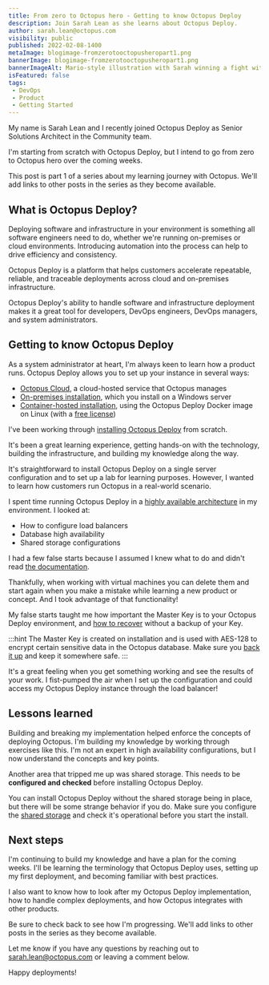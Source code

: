 ```yaml
---
title: From zero to Octopus hero - Getting to know Octopus Deploy
description: Join Sarah Lean as she learns about Octopus Deploy.
author: sarah.lean@octopus.com
visibility: public
published: 2022-02-08-1400
metaImage: blogimage-fromzerotooctopusheropart1.png
bannerImage: blogimage-fromzerotooctopusheropart1.png
bannerImageAlt: Mario-style illustration with Sarah winning a fight with a creature over shark infested waters.
isFeatured: false
tags:
 - DevOps
 - Product
 - Getting Started
---
```


My name is Sarah Lean and I recently joined Octopus Deploy as Senior Solutions Architect in the Community team. 

I'm starting from scratch with Octopus Deploy, but I intend to go from zero to Octopus hero over the coming weeks.

This post is part 1 of a series about my learning journey with Octopus. We'll add links to other posts in the series as they become available.

## What is Octopus Deploy?

Deploying software and infrastructure in your environment is something all software engineers need to do, whether we're running on-premises or cloud environments. Introducing automation into the process can help to drive efficiency and consistency. 

Octopus Deploy is a platform that helps customers accelerate repeatable, reliable, and traceable deployments across cloud and on-premises infrastructure. 

Octopus Deploy's ability to handle software and infrastructure deployment makes it a great tool for developers, DevOps engineers, DevOps managers, and system administrators.

## Getting to know Octopus Deploy

As a system administrator at heart, I'm always keen to learn how a product runs. Octopus Deploy allows you to set up your instance in several ways:

- [Octopus Cloud](https://octopus.com/start/cloud), a cloud-hosted service that Octopus manages 
- [On-premises installation](https://octopus.com/start/server-trial), which you install on a Windows server 
- [Container-hosted installation](https://octopus.com/blog/introducing-linux-docker-image), using the Octopus Deploy Docker image on Linux (with a [free license](https://octopus.com/start/server-trial))
 
I've been working through [installing Octopus Deploy](https://octopus.com/docs/installation) from scratch. 

It's been a great learning experience, getting hands-on with the technology, building the infrastructure, and building my knowledge along the way. 

It's straightforward to install Octopus Deploy on a single server configuration and to set up a lab for learning purposes.  However, I wanted to learn how customers run Octopus in a real-world scenario. 

I spent time running Octopus Deploy in a [highly available architecture](https://octopus.com/docs/administration/high-availability) in my environment. I looked at:

- How to configure load balancers
- Database high availability
- Shared storage configurations

I had a few false starts because I assumed I knew what to do and didn't read [the documentation](https://octopus.com/docs/administration/high-availability).

Thankfully, when working with virtual machines you can delete them and start again when you make a mistake while learning a new product or concept. And I took advantage of that functionality!

My false starts taught me how important the Master Key is to your Octopus Deploy environment, and [how to recover](https://octopus.com/docs/administration/managing-infrastructure/lost-master-key) without a backup of your Key.

:::hint
The Master Key is created on installation and is used with AES-128 to encrypt certain sensitive data in the Octopus database. Make sure you [back it up](https://octopus.com/docs/octopus-rest-api/octopus.server.exe-command-line/show-master-key) and keep it somewhere safe. 
:::

It's a great feeling when you get something working and see the results of your work. I fist-pumped the air when I set up the configuration and could access my Octopus Deploy instance through the load balancer!

## Lessons learned

Building and breaking my implementation helped enforce the concepts of deploying Octopus. I'm building my knowledge by working through exercises like this.  I'm not an expert in high availability configurations, but I now understand the concepts and key points. 

Another area that tripped me up was shared storage. This needs to be **configured and checked** before installing Octopus Deploy.  

You can install Octopus Deploy without the shared storage being in place, but there will be some strange behavior if you do. Make sure you configure the [shared storage](https://octopus.com/docs/administration/high-availability/design/octopus-for-high-availability-on-premises#shared-storage) and check it's operational before you start the install.  

## Next steps

I'm continuing to build my knowledge and have a plan for the coming weeks. I'll be learning the terminology that Octopus Deploy uses, setting up my first deployment, and becoming familiar with best practices.   

I also want to know how to look after my Octopus Deploy implementation, how to handle complex deployments, and how Octopus integrates with other products. 

Be sure to check back to see how I'm progressing. We'll add links to other posts in the series as they become available.

Let me know if you have any questions by reaching out to [sarah.lean@octopus.com](mailto:sarah.lean@octopus.com) or leaving a comment below.

Happy deployments!
